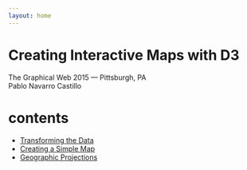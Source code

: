 ```yaml
---
layout: home
---
```


<div class="hero">
  <h1>Creating Interactive Maps with D3</h1>
  <p class="leading">The Graphical Web 2015 — Pittsburgh, PA <br>
  Pablo Navarro Castillo
  </p>
</div>


<!-- Table of Contents -->
<div class="table-of-contents">
  <h1>contents</h1>
</div>

- [Transforming the Data]({{site.baseurl}}/pages/transforming-the-data)
- [Creating a Simple Map]({{site.baseurl}}/pages/creating-a-simple-map)
- [Geographic Projections]({{site.baseurl}}/pages/geographic-projections)
